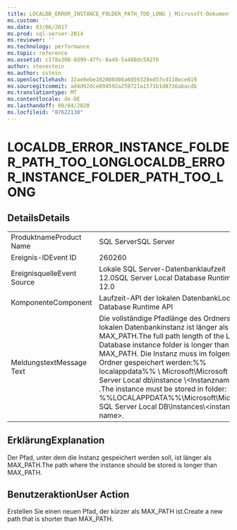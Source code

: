 ```yaml
---
title: LOCALDB_ERROR_INSTANCE_FOLDER_PATH_TOO_LONG | Microsoft-Dokumentation
ms.custom: ''
ms.date: 03/06/2017
ms.prod: sql-server-2014
ms.reviewer: ''
ms.technology: performance
ms.topic: reference
ms.assetid: c178a308-8d99-47fc-8a49-5a480dc592f6
author: stevestein
ms.author: sstein
ms.openlocfilehash: 32ae8ebe102008d08a6059328ed57cd118ece019
ms.sourcegitcommit: ad4d92dce894592a259721a1571b1d8736abacdb
ms.translationtype: MT
ms.contentlocale: de-DE
ms.lasthandoff: 08/04/2020
ms.locfileid: "87622130"
---
```

# <a name="localdb_error_instance_folder_path_too_long"></a><span data-ttu-id="66343-102">LOCALDB_ERROR_INSTANCE_FOLDER_PATH_TOO_LONG</span><span class="sxs-lookup"><span data-stu-id="66343-102">LOCALDB_ERROR_INSTANCE_FOLDER_PATH_TOO_LONG</span></span>
    
## <a name="details"></a><span data-ttu-id="66343-103">Details</span><span class="sxs-lookup"><span data-stu-id="66343-103">Details</span></span>  
  
|||  
|-|-|  
|<span data-ttu-id="66343-104">Produktname</span><span class="sxs-lookup"><span data-stu-id="66343-104">Product Name</span></span>|<span data-ttu-id="66343-105">SQL Server</span><span class="sxs-lookup"><span data-stu-id="66343-105">SQL Server</span></span>|  
|<span data-ttu-id="66343-106">Ereignis-ID</span><span class="sxs-lookup"><span data-stu-id="66343-106">Event ID</span></span>|<span data-ttu-id="66343-107">260</span><span class="sxs-lookup"><span data-stu-id="66343-107">260</span></span>|  
|<span data-ttu-id="66343-108">Ereignisquelle</span><span class="sxs-lookup"><span data-stu-id="66343-108">Event Source</span></span>|<span data-ttu-id="66343-109">Lokale SQL Server-Datenbanklaufzeit 12.0</span><span class="sxs-lookup"><span data-stu-id="66343-109">SQL Server Local Database Runtime 12.0</span></span>|  
|<span data-ttu-id="66343-110">Komponente</span><span class="sxs-lookup"><span data-stu-id="66343-110">Component</span></span>|<span data-ttu-id="66343-111">Laufzeit-API der lokalen Datenbank</span><span class="sxs-lookup"><span data-stu-id="66343-111">Local Database Runtime API</span></span>|  
|<span data-ttu-id="66343-112">Meldungstext</span><span class="sxs-lookup"><span data-stu-id="66343-112">Message Text</span></span>|<span data-ttu-id="66343-113">Die vollständige Pfadlänge des Ordners der lokalen Datenbankinstanz ist länger als MAX_PATH.</span><span class="sxs-lookup"><span data-stu-id="66343-113">The full path length of the Local Database instance folder is longer than MAX_PATH.</span></span> <span data-ttu-id="66343-114">Die Instanz muss im folgenden Ordner gespeichert werden:%% localappdata%% \ Microsoft\Microsoft SQL Server Local db\instance \\<Instanzname \> .</span><span class="sxs-lookup"><span data-stu-id="66343-114">The instance must be stored in folder: %%LOCALAPPDATA%%\Microsoft\Microsoft SQL Server Local DB\Instances\\<instance name\>.</span></span>|  
  
## <a name="explanation"></a><span data-ttu-id="66343-115">Erklärung</span><span class="sxs-lookup"><span data-stu-id="66343-115">Explanation</span></span>  
 <span data-ttu-id="66343-116">Der Pfad, unter dem die Instanz gespeichert werden soll, ist länger als MAX_PATH.</span><span class="sxs-lookup"><span data-stu-id="66343-116">The path where the instance should be stored is longer than MAX_PATH.</span></span>  
  
## <a name="user-action"></a><span data-ttu-id="66343-117">Benutzeraktion</span><span class="sxs-lookup"><span data-stu-id="66343-117">User Action</span></span>  
 <span data-ttu-id="66343-118">Erstellen Sie einen neuen Pfad, der kürzer als MAX_PATH ist.</span><span class="sxs-lookup"><span data-stu-id="66343-118">Create a new path that is shorter than MAX_PATH.</span></span>  
  
  
